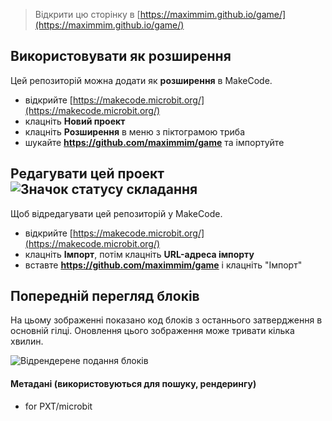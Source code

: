 
> Відкрити цю сторінку в [https://maximmim.github.io/game/](https://maximmim.github.io/game/)

## Використовувати як розширення

Цей репозиторій можна додати як **розширення** в MakeCode.

* відкрийте [https://makecode.microbit.org/](https://makecode.microbit.org/)
* клацніть **Новий проект**
* клацніть **Розширення** в меню з піктограмою триба
* шукайте **https://github.com/maximmim/game** та імпортуйте

## Редагувати цей проект ![Значок статусу складання](https://github.com/maximmim/game/workflows/MakeCode/badge.svg)

Щоб відредагувати цей репозиторій у MakeCode.

* відкрийте [https://makecode.microbit.org/](https://makecode.microbit.org/)
* клацніть **Імпорт**, потім клацніть **URL-адреса імпорту**
* вставте **https://github.com/maximmim/game** і клацніть "Імпорт"

## Попередній перегляд блоків

На цьому зображенні показано код блоків з останнього затвердження в основній гілці.
Оновлення цього зображення може тривати кілька хвилин.

![Відрендерене подання блоків](https://github.com/maximmim/game/raw/master/.github/makecode/blocks.png)

#### Метадані (використовуються для пошуку, рендерингу)

* for PXT/microbit
<script src="https://makecode.com/gh-pages-embed.js"></script><script>makeCodeRender("{{ site.makecode.home_url }}", "{{ site.github.owner_name }}/{{ site.github.repository_name }}");</script>
